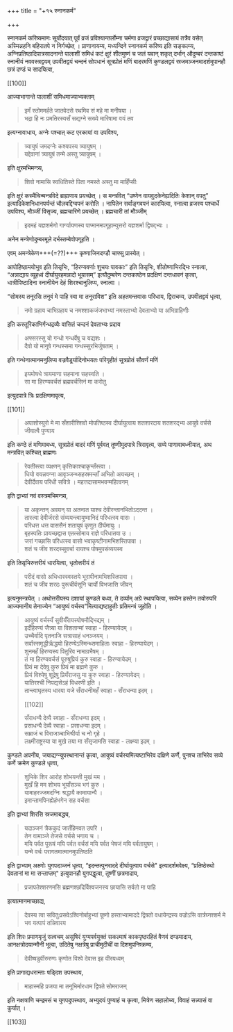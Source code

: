 +++
title = "+१५ स्नानकर्म"

+++

स्नानकर्म करिष्यमाणः सूर्योदयात् पूर्वं व्रजं प्रविश्यान्तर्लोम्ना चर्मणा व्रजद्वारं प्रच्छाद्यासायं तत्रैव वसेत् अस्मिन्नहनि बहिरातपे न निर्गच्छेत् । प्राणानायम्य, मध्यन्दिने स्नानकर्म करिष्य इति सङ्कल्प्य, अग्निप्रतिष्ठादिपात्रसादनान्ते पालाशीं समिधं कटं क्षुरं शीतमुष्णं च जलं यवान् शकृत् दर्भान् औदुम्बरं दन्तकाष्ठं स्नानीयं नववस्त्रद्वयम् उपवीतद्वयं चन्दनं सोपधानं सूत्रप्रोतं मणिं बादरमणिं कुण्डलद्वयं स्रजमञ्जनमादर्शमुपानहौ छत्रं दण्डं च सादयित्वा,

[[100]]

आज्याभागान्ते पालाशीं समिधमाज्याभ्यक्ताम् 

> इमँ स्तोममर्हते जातवेदसे रथमिव सं महे मा मनीषया ।  
भद्रा हि नः प्रमतिरस्यसँ सद्यग्ने सख्ये मारिषामा वयं तव 

इत्यग्नावाधाय, अग्नेः पश्चात् कट एरकायां वा उपविश्य, 

> त्र्यायुषं जमदग्नेः कश्यपस्य त्र्यायुषम् ।  
यद्देवानां त्र्यायुषं तन्मे अस्तु त्र्यायुषम् । 

इति क्षुरमभिमन्त्र्य, 

> शिवो नामासि स्वधितिस्ते पिता नमस्ते अस्तु मा माहिँप्सीः 

इति क्षुरं कस्मैचिन्मन्त्रविदे ब्राह्मणाय प्रयच्छेत् । स मन्त्रवित् “उष्णेन वायवुदकेनेह्यदितिः केशान् वपतु” इत्यादिकेशनिधानपर्यन्तं चौलवद्दिग्वपनं करोति । नापितेन सर्वाङ्गवपनं कारयित्वा, स्नात्वा व्रजस्य पश्चार्धे उपविश्य, मौञ्जीं विसृज्य, ब्रह्मचारिणे प्रयच्छेत् । ब्रह्मचारी तां मौञ्जीम् 

> इदमहं यज्ञशर्मणो गार्ग्यायणस्य पाप्मानमपगूहाम्युत्तरो यज्ञशर्मा द्विषद्भ्यः ।  

अनेन मन्त्रेणोदुम्बरमूले दर्भस्तम्बेवोपगूहति ।  

एवम् अमन्त्रेकेण+++(=??)+++ कृष्णाजिनदण्डौ चाफ्सु प्रास्येत् । 

आपोहिष्ठामयोभुव इति तिसृभिः, “हिरण्यवर्णाः शुचयः पावकाः” इति तिसृभिः, शीतोष्णाभिरद्भिः स्नात्वा, “अन्नाद्याय व्यूहध्वं दीर्घायुरहमन्नादो भूयासम्” इत्यौदुम्बरेण दन्तकाष्ठेन प्रदक्षिणं दन्तधावनं कृत्वा, धात्रीपिष्टादिना स्नानीयेन देहं शिरश्चानुलिप्य, स्नात्वा ।

“सोमस्य तनूरसि तनुवं मे पाहि स्वा मा तनूराविश” इति अहतमन्तवासः परिधाय, द्विराचम्य, उपवीतद्वयं धृत्वा, 

> नमो ग्रहाय चाभिग्रहाय च नमश्शाकजंजभाभ्यां नमस्ताभ्यो देवताभ्यो या अभिग्राहिणीः 

इति कस्तूरिकाभिर्गन्धद्रव्यैः वासितं चन्दनं देवताभ्यः प्रदाय 

> अफ्सरस्सु यो गन्धो गन्धर्वेषु च यद्यशः ।  
दैवो यो मानुषे गन्धस्समा गन्धस्सुरभिर्जुषताम् । 

इति गन्धेनात्मानमनुलिप्य वज्रवैडूर्यादिनोभयतः परिगृहीतं सूत्रप्रोतं सौवर्णं मणिं 

> इयमोषधे त्रायमाणा सहमाना सहस्वति ।  
सा मा हिरण्यवर्चसं ब्रह्मवर्चसिनं मा करोतु 

इत्युदपात्रे त्रिः प्रदक्षिणमावृत्य, 

[[101]]

> अपाशोस्युरो मे मा सँशारीश्शिवो मोपतिष्ठस्व दीर्घायुत्वाय शतशारदाय शतशरद्भ्य आयुषे वर्चसे जीवात्वै पुण्याय 

इति कण्ठे तं मणिमाबध्य, सूत्रप्रोतं बादरं मणिं पूर्ववत् तूष्णीमुदपात्रे त्रिरावृत्य, सव्ये पाणावाबध्नीयात्, अथ मन्त्रवित् कश्चित् ब्राह्मणः 

> रेवतीस्त्वा व्यक्ष्णन् कृत्तिकाश्चाकृन्तँस्त्वा ।  
धियो वयन्नवग्ना आवृञ्जन्थ्सहस्रमन्ताँ अभितो अयच्छन् ।  
देवीर्देवाय परिधी सवित्रे । महत्तदासामभवन्महित्वनम् 

इति द्वाभ्यां नवं वस्त्रमभिमन्त्र्य, 

> या अकृन्तन् अवयन् या अतन्वत याश्च देवीरन्तानभितोऽददन्त ।  
तास्त्वा देवीर्जरसे संव्ययन्त्वायुष्मानिदं परिधत्स्व वासः ।  
परिधत्त धत्त वाससैनं शतायुषं कृणुत दीर्घमायुः ।  
बृहस्पतिः प्रायच्छद्वास एतत्सोमाय राज्ञे परिधातवा उ ।  
जरां गच्छासि परिधत्स्व वासो भवाकृष्टीनामभिशस्तिपावा ।  
शतं च जीव शरदस्सुवर्चा रायश्च पोषमुपसंव्ययस्व 

इति तिसृभिरुत्तरीयं धारयित्वा, धृतोत्तरीयं तं 

> परीदं वासो अधिधास्स्वस्तये भूरापीनामभिशस्तिपावा ।  
शतं च जीव शरदः पुरूचीर्वसूनि चार्यो विभजासि जीवन् 

इत्यनुमन्त्रयेत् । अथोत्तरीयस्य दशायां कुण्डले बध्वा, ते दर्व्याम् अग्रे स्थापयित्वा, सव्येन हस्तेन तयोरुपरि आज्यमानीय तेनाज्येन “आयुष्यं वर्चस्य"मित्याद्यष्टाहुतीः प्रतिमन्त्रं जुहोति । 

> आयुष्यं वर्चस्यँ सुवीर्यँरायस्पोषमौद्भिद्यम् ।  
इदँहिरण्यं जैत्र्या या विशतान्मां स्वाहा - हिरण्यायेदम् ।  
उच्चैर्वादि पृतनाजि सत्रासाहं धनञ्जयम् ।  
सर्वास्समृद्धीर्ऋद्धयो हिरण्येऽस्मिन्थ्समाहिताः स्वाहा - हिरण्यायेदम् ।  
शुनमहँ हिरण्यस्य पितुरिव नामाग्रभैषम् ।  
तं मा हिरण्यवर्चसं पूरुषुप्रियं कुरु स्वाहा - हिरण्यायेदम् ।  
प्रियं मा देवेषु कुरु प्रियं मा ब्रह्मणे कुरु ।  
प्रियं विश्येषु शूद्रेषु प्रियँराजसु मा कुरु स्वाहा - हिरण्यायेदम् ।  
यातिरश्ची निपद्यसेऽहं विधरणी इति ।  
तान्त्वाघृतस्य धारया यजे सँराधनीमहँ स्वाहा - सँराधन्या इदम् ।  
>
> [[102]]
>
> सँराधन्यै देव्यै स्वाहा - सँराधन्या इदम् ।  
प्रसाधन्यै देव्यै स्वाहा - प्रसाधन्या इदम् ।  
सम्राजं च विराजञ्चाभिश्रीर्या च नो गृहे ।  
लक्ष्मीराष्ट्रस्या या मुखे तया मा सँसृजामसि स्वाहा - लक्ष्म्या इदम् ।

कुण्डले अपनीय, जयाद्यग्न्युपस्थानान्तं कृत्वा, आयुष्यं वर्चस्यमित्यष्टाभिरेव दक्षिणे कर्णे, पुनश्च ताभिरेव सव्ये कर्णे क्रमेण कुण्डले धृत्वा, 

> शुभिके शिर आरोह शोभयन्ती मुखं मम ।  
मुखँ हि मम शोभय भूयाँसञ्च भगं कुरु ।  
यामाहरज्जमदग्निः श्रद्धायै कामायान्यै ।  
इमान्तामपिनह्येहंभगेन सह वर्चसा 

इति द्वाभ्यां शिरसि स्रजमाबद्ध्य, 

> यदाञ्जनं त्रैककुदं जातँहिमवत उपरि ।  
तेन वामाञ्जे तेजसे वर्चसे भगाय च ।  
मयि पर्वत पूरूषं मयि पर्वत वर्चसं मयि पर्वत भेषजं मयि पर्वतायुषम् ।  
यन्मे वर्चः परागतमात्मानमुपतिष्ठति 

इति द्वाभ्याम् अक्ष्णोः युगपदञ्जनं धृत्वा, “इदन्तत्पुनराददे दीर्घायुत्वाय वर्चसे" इत्यादर्शमवेक्ष्य, “प्रतिष्ठेस्थो देवतानां मा मा सन्ताप्तम्" इत्युपानहौ युगपद्धृत्वा, तूष्णीं छत्रमादाय, 

> प्रजापतेश्शरणमसि ब्रह्मणश्छदिर्विश्वजनस्य छायासि सर्वतो मा पाहि 

इत्यात्मानमाच्छाद्य, 

> देवस्य त्वा सवितुःप्रसवेऽश्विनोर्बाहुभ्यां पूष्णो हस्ताभ्यामाददे द्विषतो वधायेन्द्रस्य वज्रोऽसि वार्त्रघ्नश्शर्म मे भव यत्पापं तन्निवारय 

इति शिरः प्रमाणमृजुं सत्वचम् असुषिरं युग्मपर्वयुक्तं सकल्माषं काकपृष्ठरहितं वैणवं दण्डमादाय, आनक्षत्रोदयान्मौनी भूत्वा, उदितेषु नक्षत्रेषु प्राचीमुदीचीं वा दिशमुपनिष्क्रम्य, 

> देवीष्षडुर्वीरुरुणः कृणोत विश्वे देवास इह वीरयध्वम् 

इति प्रागाद्यधरान्ताः षड्दिश उपस्थाय, 

> माहास्महि प्रजया मा तनूभिर्मारधाम द्विषते सोमराजन् 

इति नक्षत्राणि चन्द्रमसं च युगपदुपस्थाय, अभ्युदयं पुण्याहं च कृत्वा, मित्रेण सहालोच्य, विवाहं सन्न्यासं वा कुर्यात् ।

[[103]]
